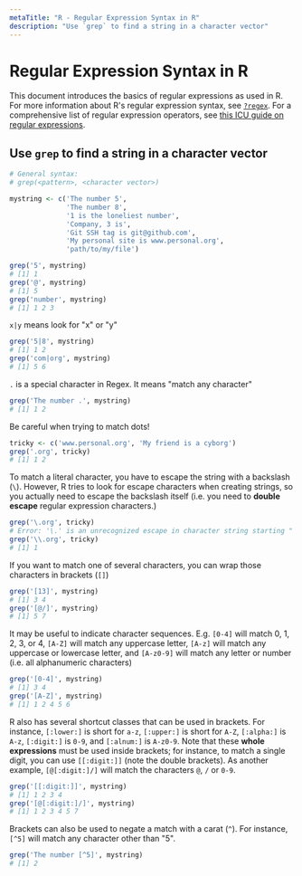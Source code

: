 ```yaml
---
metaTitle: "R - Regular Expression Syntax in R"
description: "Use `grep` to find a string in a character vector"
---
```


# Regular Expression Syntax in R


This document introduces the basics of regular expressions as used in R. For more information about R's regular expression syntax, see [`?regex`](https://stat.ethz.ch/R-manual/R-devel/library/base/html/regex.html). For a comprehensive list of regular expression operators, see [this ICU guide on regular expressions](http://userguide.icu-project.org/strings/regexp).



## Use `grep` to find a string in a character vector


```r
# General syntax:   
# grep(<pattern>, <character vector>)

mystring <- c('The number 5',
              'The number 8',
              '1 is the loneliest number',
              'Company, 3 is',
              'Git SSH tag is git@github.com',
              'My personal site is www.personal.org',
              'path/to/my/file')

grep('5', mystring)
# [1] 1
grep('@', mystring)
# [1] 5
grep('number', mystring)
# [1] 1 2 3

```

`x|y` means look for "x" or "y"

```r
grep('5|8', mystring)
# [1] 1 2
grep('com|org', mystring)
# [1] 5 6

```

`.` is a special character in Regex. It means "match any character"

```r
grep('The number .', mystring)
# [1] 1 2

```

Be careful when trying to match dots!

```r
tricky <- c('www.personal.org', 'My friend is a cyborg')
grep('.org', tricky)
# [1] 1 2

```

To match a literal character, you have to escape the string with a backslash (`\`). However, R tries to look for escape characters when creating strings, so you actually need to escape the backslash itself (i.e. you need to **double escape** regular expression characters.)

```r
grep('\.org', tricky)
# Error: '\.' is an unrecognized escape in character string starting "'\."
grep('\\.org', tricky)
# [1] 1

```

If you want to match one of several characters, you can wrap those characters in brackets (`[]`)

```r
grep('[13]', mystring)
# [1] 3 4
grep('[@/]', mystring)
# [1] 5 7

```

It may be useful to indicate character sequences. E.g. `[0-4]` will match 0, 1, 2, 3, or 4, `[A-Z]` will match any uppercase letter, `[A-z]` will match any uppercase or lowercase letter, and `[A-z0-9]` will match any letter or number (i.e. all alphanumeric characters)

```r
grep('[0-4]', mystring)
# [1] 3 4
grep('[A-Z]', mystring)
# [1] 1 2 4 5 6

```

R also has several shortcut classes that can be used in brackets. For instance, `[:lower:]` is short for `a-z`, `[:upper:]` is short for `A-Z`, `[:alpha:]` is `A-z`, `[:digit:]` is `0-9`, and `[:alnum:]` is `A-z0-9`. Note that these **whole expressions** must be used inside brackets; for instance, to match a single digit, you can use `[[:digit:]]` (note the double brackets). As another example, `[@[:digit:]/]` will match the characters `@`, `/` or `0-9`.

```r
grep('[[:digit:]]', mystring)
# [1] 1 2 3 4
grep('[@[:digit:]/]', mystring)
# [1] 1 2 3 4 5 7

```

Brackets can also be used to negate a match with a carat (`^`). For instance, `[^5]` will match any character other than "5".

```r
grep('The number [^5]', mystring)
# [1] 2

```


